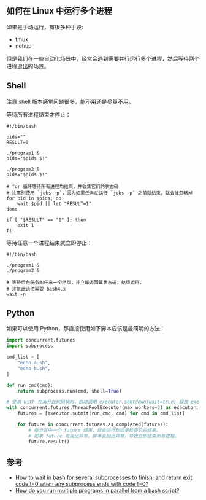 ## 如何在 Linux 中运行多个进程

如果是手动运行，有很多种手段:

- tmux
- nohup

但是我们在一些自动化场景中，经常会遇到需要并行运行多个进程，然后等待两个进程退出的场景。


## Shell

注意 shell 版本感觉问题很多，能不用还是尽量不用。

等待所有进程结束才停止：

```shell
#!/bin/bash

pids=""
RESULT=0

./program1 &
pids="$pids $!"

./program2 &
pids="$pids $!"

# for 循环等待所有进程均结束，并收集它们的状态码
# 注意别使用 `jobs -p`，因为如果任务在运行 `jobs -p` 之前就结束，就会被忽略掉
for pid in $pids; do
    wait $pid || let "RESULT=1"
done

if [ "$RESULT" == "1" ]; then
    exit 1
fi
```

等待任意一个进程结束就立即停止：

```shell
#!/bin/bash

./program1 &
./program2 &

# 等待后台任务的任意一个结束，并立即返回其状态码，结束运行。
# 注意此语法需要 bash4.x
wait -n
```


## Python

如果可以使用 Python，那直接使用如下脚本应该是最简明的方法：

```python
import concurrent.futures
import subprocess

cmd_list = [
    "echo a.sh",
    "echo b.sh",
]

def run_cmd(cmd):
    return subprocess.run(cmd, shell=True)

# 使用 with 在离开此代码块时，自动调用 executor.shutdown(wait=true) 释放 executor 资源
with concurrent.futures.ThreadPoolExecutor(max_workers=2) as executor:
    futures = [executor.submit(run_cmd, cmd) for cmd in cmd_list]

    for future in concurrent.futures.as_completed(futures):
        # 每当其中一个 future 结束，就会运行到这里检查它的结果。
        # 如果 future 有抛出异常，脚本会抛出异常，导致立即结束所有进程。
        future.result()
```


## 参考

- [How to wait in bash for several subprocesses to finish, and return exit code !=0 when any subprocess ends with code !=0?](https://stackoverflow.com/questions/356100/how-to-wait-in-bash-for-several-subprocesses-to-finish-and-return-exit-code-0)
- [How do you run multiple programs in parallel from a bash script?](https://stackoverflow.com/questions/3004811/how-do-you-run-multiple-programs-in-parallel-from-a-bash-script)
